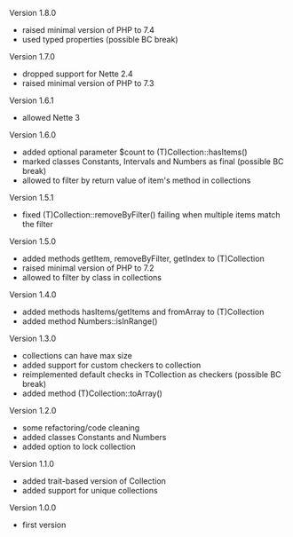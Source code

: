 Version 1.8.0
- raised minimal version of PHP to 7.4
- used typed properties (possible BC break)

Version 1.7.0
- dropped support for Nette 2.4
- raised minimal version of PHP to 7.3

Version 1.6.1
- allowed Nette 3

Version 1.6.0
- added optional parameter $count to (T)Collection::hasItems()
- marked classes Constants, Intervals and Numbers as final (possible BC break)
- allowed to filter by return value of item's method in collections

Version 1.5.1
- fixed (T)Collection::removeByFilter() failing when multiple items match the filter

Version 1.5.0
- added methods getItem, removeByFilter, getIndex to (T)Collection
- raised minimal version of PHP to 7.2
- allowed to filter by class in collections

Version 1.4.0
- added methods hasItems/getItems and fromArray to (T)Collection
- added method Numbers::isInRange()

Version 1.3.0
- collections can have max size
- added support for custom checkers to collection
- reimplemented default checks in TCollection as checkers (possible BC break)
- added method (T)Collection::toArray()

Version 1.2.0
- some refactoring/code cleaning
- added classes Constants and Numbers
- added option to lock collection

Version 1.1.0
- added trait-based version of Collection
- added support for unique collections

Version 1.0.0
- first version
